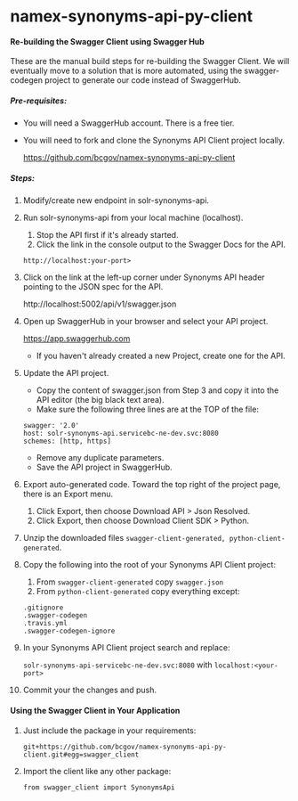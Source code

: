# namex-synonyms-api-py-client

#### Re-building the Swagger Client using Swagger Hub

These are the manual build steps for re-building the Swagger Client. We will eventually move to a solution that is more
automated, using the swagger-codegen project to generate our code instead of SwaggerHub.

##### Pre-requisites:

- You will need a SwaggerHub account. There is a free tier.
- You will need to fork and clone the Synonyms API Client project locally.
  
    https://github.com/bcgov/namex-synonyms-api-py-client

##### Steps:

1. Modify/create new endpoint in solr-synonyms-api.
2. Run solr-synonyms-api from your local machine (localhost). 

    1. Stop the API first if it's already started.
    2. Click the link in the console output to the Swagger Docs for the API. 
    
    ```http://localhost:your-port>```

3. Click on the link at the left-up corner under Synonyms API header pointing to the JSON spec for the API.
    
    http://localhost:5002/api/v1/swagger.json
    
4. Open up SwaggerHub in your browser and select your API project.
    
    https://app.swaggerhub.com
   
    - If you haven't already created a new Project, create one for the API.

5. Update the API project.
   
    - Copy the content of swagger.json from Step 3 and copy it into the API editor (the big black text area).
    - Make sure the following three lines are at the TOP of the file:
    
    ```
    swagger: '2.0'
    host: solr-synonyms-api.servicebc-ne-dev.svc:8080
    schemes: [http, https]
    ```
    
    - Remove any duplicate parameters.
    - Save the API project in SwaggerHub.
    
6. Export auto-generated code. Toward the top right of the project page, there is an Export menu. 
    1. Click Export, then choose Download API > Json Resolved. 
    2. Click Export, then choose Download Client SDK > Python.

7. Unzip the downloaded files ```swagger-client-generated, python-client-generated```.
8. Copy the following into the root of your Synonyms API Client project:
    
    1. From ```swagger-client-generated``` copy ```swagger.json ```
	2. From ```python-client-generated``` copy everything except:
	  
	  ```
	  .gitignore
	  .swagger-codegen
	  .travis.yml
	  .swagger-codegen-ignore
	  ```
	  
9. In your Synonyms API Client project search and replace:  

    ```solr-synonyms-api-servicebc-ne-dev.svc:8080``` with ```localhost:<your-port>```

10. Commit your the changes and push.

#### Using the Swagger Client in Your Application

1. Just include the package in your requirements:

    ```git+https://github.com/bcgov/namex-synonyms-api-py-client.git#egg=swagger_client```

2. Import the client like any other package:
    
    ```from swagger_client import SynonymsApi```